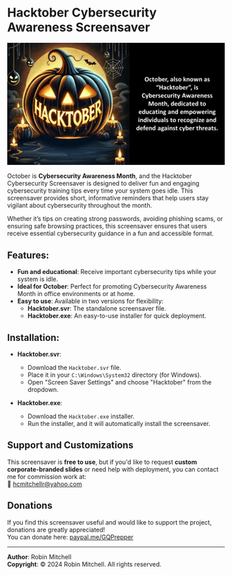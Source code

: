 # Hacktober Cybersecurity Awareness Screensaver

![Hacktober Preview]( https://github.com/hcmitchellr/HacktoberScreenSaver/blob/main/Slide9.PNG)

October is **Cybersecurity Awareness Month**, and the Hacktober Cybersecurity Screensaver is designed to deliver fun and engaging cybersecurity training tips every time your system goes idle. This screensaver provides short, informative reminders that help users stay vigilant about cybersecurity throughout the month.

Whether it’s tips on creating strong passwords, avoiding phishing scams, or ensuring safe browsing practices, this screensaver ensures that users receive essential cybersecurity guidance in a fun and accessible format.

## Features:
- **Fun and educational**: Receive important cybersecurity tips while your system is idle.
- **Ideal for October**: Perfect for promoting Cybersecurity Awareness Month in office environments or at home.
- **Easy to use**: Available in two versions for flexibility:
  - **Hacktober.svr**: The standalone screensaver file.
  - **Hacktober.exe**: An easy-to-use installer for quick deployment.

## Installation:
- **Hacktober.svr**: 
  - Download the `Hacktober.svr` file.
  - Place it in your `C:\Windows\System32` directory (for Windows).
  - Open "Screen Saver Settings" and choose "Hacktober" from the dropdown.
  
- **Hacktober.exe**: 
  - Download the `Hacktober.exe` installer.
  - Run the installer, and it will automatically install the screensaver.

## Support and Customizations
This screensaver is **free to use**, but if you'd like to request **custom corporate-branded slides** or need help with deployment, you can contact me for commission work at:  
📧 [hcmitchellr@yahoo.com](mailto:hcmitchellr@yahoo.com)

## Donations
If you find this screensaver useful and would like to support the project, donations are greatly appreciated!  
You can donate here: [paypal.me/GQPrepper](https://paypal.me/GQPrepper)

---

**Author**: Robin Mitchell  
**Copyright**: © 2024 Robin Mitchell. All rights reserved.
